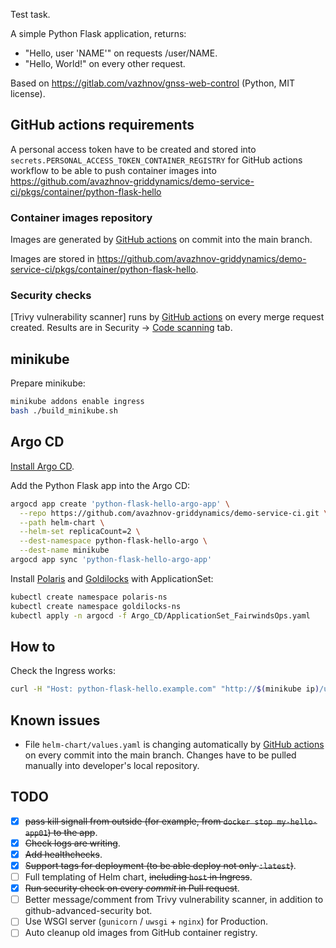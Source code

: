 Test task.

A simple Python Flask application, returns:
* "Hello, user 'NAME'" on requests /user/NAME.
* "Hello, World!" on every other request.

Based on https://gitlab.com/vazhnov/gnss-web-control (Python, MIT license).

## GitHub actions requirements

A personal access token have to be created and stored into `secrets.PERSONAL_ACCESS_TOKEN_CONTAINER_REGISTRY` for GitHub actions workflow to be able to push container images into https://github.com/avazhnov-griddynamics/demo-service-ci/pkgs/container/python-flask-hello

### Container images repository

Images are generated by [GitHub actions](https://github.com/avazhnov-griddynamics/demo-service-ci/actions/workflows/tagging-docker-build-main.yaml) on commit into the main branch.

Images are stored in https://github.com/avazhnov-griddynamics/demo-service-ci/pkgs/container/python-flask-hello.

### Security checks

[Trivy vulnerability scanner] runs by [GitHub actions](https://github.com/avazhnov-griddynamics/demo-service-ci/actions/workflows/security_check_trivy.yaml) on every merge request created. Results are in Security → [Code scanning](https://github.com/avazhnov-griddynamics/demo-service-ci/security/code-scanning) tab.

## minikube

Prepare minikube:

```sh
minikube addons enable ingress
bash ./build_minikube.sh
```

## Argo CD

[Install Argo CD](https://argo-cd.readthedocs.io/en/stable/getting_started/).

Add the Python Flask app into the Argo CD:

```sh
argocd app create 'python-flask-hello-argo-app' \
  --repo https://github.com/avazhnov-griddynamics/demo-service-ci.git \
  --path helm-chart \
  --helm-set replicaCount=2 \
  --dest-namespace python-flask-hello-argo \
  --dest-name minikube
argocd app sync 'python-flask-hello-argo-app'
```

Install [Polaris](https://github.com/FairwindsOps/polaris/blob/master/docs/dashboard.md) and [Goldilocks](https://github.com/FairwindsOps/goldilocks/blob/master/docs/installation.md) with ApplicationSet:

```sh
kubectl create namespace polaris-ns
kubectl create namespace goldilocks-ns
kubectl apply -n argocd -f Argo_CD/ApplicationSet_FairwindsOps.yaml
```

## How to

Check the Ingress works:

```sh
curl -H "Host: python-flask-hello.example.com" "http://$(minikube ip)/user/123"
```

## Known issues

* File `helm-chart/values.yaml` is changing automatically by [GitHub actions](https://github.com/avazhnov-griddynamics/demo-service-ci/actions/workflows/tagging-docker-build-main.yaml) on every commit into the main branch. Changes have to be pulled manually into developer's local repository.

## TODO

* [x] <del>pass kill signall from outside (for example, from `docker stop my-hello-app01`) to the app</del>.
* [x] <del>Check logs are writing</del>.
* [x] <del>Add healthchecks</del>.
* [x] <del>Support tags for deployment (to be able deploy not only `:latest`)</del>.
* [ ] Full templating of Helm chart, <del>including `host` in Ingress</del>.
* [x] <del>Run security check on every _commit_ in Pull request</del>.
* [ ] Better message/comment from Trivy vulnerability scanner, in addition to github-advanced-security bot.
* [ ] Use WSGI server (`gunicorn` / `uwsgi` + `nginx`) for Production.
* [ ] Auto cleanup old images from GitHub container registry.
